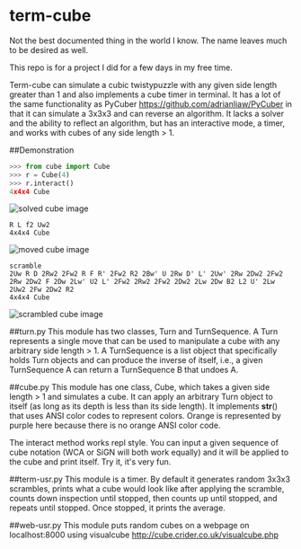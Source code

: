 # term-cube
Not the best documented thing in the world I know. The name leaves much to be desired as well.

This repo is for a project I did for a few days in my free time. 

Term-cube can simulate a cubic twistypuzzle with any given side length greater than 1 and also implements a cube
timer in terminal. It has a lot of the same functionality as PyCuber <https://github.com/adrianliaw/PyCuber>
in that it can simulate a 3x3x3 and can reverse an algorithm. It lacks a solver and the ability to reflect an 
algorithm, but has an interactive mode, a timer, and works with cubes of any side length > 1.

##Demonstration
```python
>>> from cube import Cube
>>> r = Cube(4)
>>> r.interact()
4x4x4 Cube
```
![solved cube image](http://i.imgur.com/3NVC1c6.png)

```
R L f2 Uw2
4x4x4 Cube
```
![moved cube image](http://i.imgur.com/hboMCIf.png)

```
scramble
2Uw R D 2Rw2 2Fw2 R F R' 2Fw2 R2 2Bw' U 2Rw D' L' 2Uw' 2Rw 2Dw2 2Fw2 2Rw 2Dw2 F 2Dw 2Lw' U2 L' 2Fw2 2Rw2 2Fw2 2Dw2 2Lw 2Dw B2 L2 U' 2Lw 2Uw2 2Fw 2Dw2 R2
4x4x4 Cube
```
![scrambled cube image](http://i.imgur.com/IWLjDhg.png)

##turn.py
This module has two classes, Turn and TurnSequence. A Turn represents a single move that can be used to manipulate
a cube with any arbitrary side length > 1. A TurnSequence is a list object that specifically holds Turn objects and
can produce the inverse of itself, i.e., a given TurnSequence A can return a TurnSequence B that undoes A.

##cube.py
This module has one class, Cube, which takes a given side length > 1 and simulates a cube. It can apply an arbitrary
Turn object to itself (as long as its depth is less than its side length). It implements __str__() that uses ANSI
color codes to represent colors. Orange is represented by purple here because there is no orange ANSI color code.

The interact method works repl style. You can input a given sequence of cube notation (WCA or SiGN will both work
equally) and it will be applied to the cube and print itself. Try it, it's very fun.

##term-usr.py
This module is a timer. By default it generates random 3x3x3 scrambles, prints what a cube would look like after
applying the scramble, counts down inspection until stopped, then counts up until stopped, and repeats until stopped.
Once stopped, it prints the average.

##web-usr.py
This module puts random cubes on a webpage on localhost:8000 using visualcube 
<http://cube.crider.co.uk/visualcube.php>
